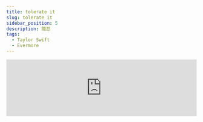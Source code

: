 ```yaml
---
title: tolerate it
slug: tolerate it
sidebar_position: 5
description: 隱忍
tags:
  - Taylor Swift
  - Evermore
---
```


<iframe
  width="100%"
  height={315}
  src="https://www.youtube.com/embed/ukxEKY_7MOc"
  title="YouTube video player"
  frameBorder={0}
  allow="accelerometer; autoplay; clipboard-write; encrypted-media; gyroscope; picture-in-picture; web-share"
  allowFullScreen="true"
/>
  
## 翻譯
[Verse 1]  
I sit and watch you reading with your head low  
我坐在桌邊，看你低頭閱讀  
I wake and watch you breathing with your eyes closed  
我起床看著你依然閉眼睡得香甜  
I sit and watch you  
我坐著看你  
I notice everything you do or don't do  
我觀察你的一舉一動  
You're so much older and wiser, and I  
你如此聰明又年長許多，而我  
  
[Chorus 1]  
I wait by the door like I'm just a kid  
我坐在門邊像隻小狗等你回家  
Use my best colors for your portrait  
裝扮自己為了與你相稱  
Lay the table with the fancy shit  
用看起來高雅的假花裝飾桌子  
And watch you tolerate it  
看著你忍受這一切  
If it's all in my head, tell me now  
請你現在告訴我  
Tell me I've got it wrong somehow  
告訴我是不是做錯了甚麼  
I know my love should be celebrated  
我認為這場愛應該被好好對待  
But you tolerate it  
但你只是冷淡地對待它  
  
[Verse 2]  
I greet you with a battle hero's welcome  
我像個賢妻良母開門歡迎你回家  
I take your indiscretions all in good fun  
我忍受你說的一切不得體的玩笑話  
I sit and listеn, I polish plates until they gleam and glistеn  
我坐在桌邊聽，順便將一片片盤子擦得閃閃發亮  
You're so much older and wiser and I  
你如此聰明又年長許多，而我  
  
[Chorus 1]  
I wait by the door like I'm just a kid  
我坐在門邊像隻小狗等你回家  
Use my best colors for your portrait  
裝扮自己為了與你相稱  
Lay the table with the fancy shit  
用看起來高雅的假花裝飾桌子  
And watch you tolerate it  
看著你忍受這一切  
If it's all in my head, tell me now  
請你現在告訴我  
Tell me I've got it wrong somehow  
告訴我是不是做錯了甚麼  
I know my love should be celebrated  
我認為這場愛應該被好好對待  
But you tolerate it  
但你只是冷淡地對待它
  
[Bridge]  
While you were out building other worlds, where was I?  
當你離開打造新的城堡，我在何處?  
Where's that man who'd throw blankets over my barbed wire?  
那個願意在寒中送暖的男人去哪了?  
I made you my temple, my mural, my sky  
我讓你成為我的信仰，我的一切  
Now I'm begging for footnotes in the story of your life  
我跪下乞求，能成為你故事中的其中一行註解  
Drawing hearts in the byline  
或在簽名旁邊妝點幾顆愛心  
Always taking up too much space or time  
但你總推辭佔用太多時間或嚷嚷沒有給你空間  
You assume I'm fine, but what would you do if I  
你心裡假設我很好，但如果我  
  
[Chorus 2]  
Break free and leave us in ruins  
在戰爭的廢墟中掙脫束縛  
Took this dagger in me and removed it  
往自己身上一刀匕首，再拔出  
Gain the weight of you, then lose it  
讓你吸附在我的星球，然後再讓你失去重心  
Believe me, I could do it  
你信不信我能做到?  
If it's all in my head, tell me now  
請你現在告訴我  
Tell me I've got it wrong somehow  
告訴我是不是做錯了甚麼  
I know my love should be celebrated  
我認為這場愛應該被好好對待  
But you tolerate it  
但你只是冷淡地對待它  
  
[Outro]  
I sit and watch you  
我坐著望著你  


